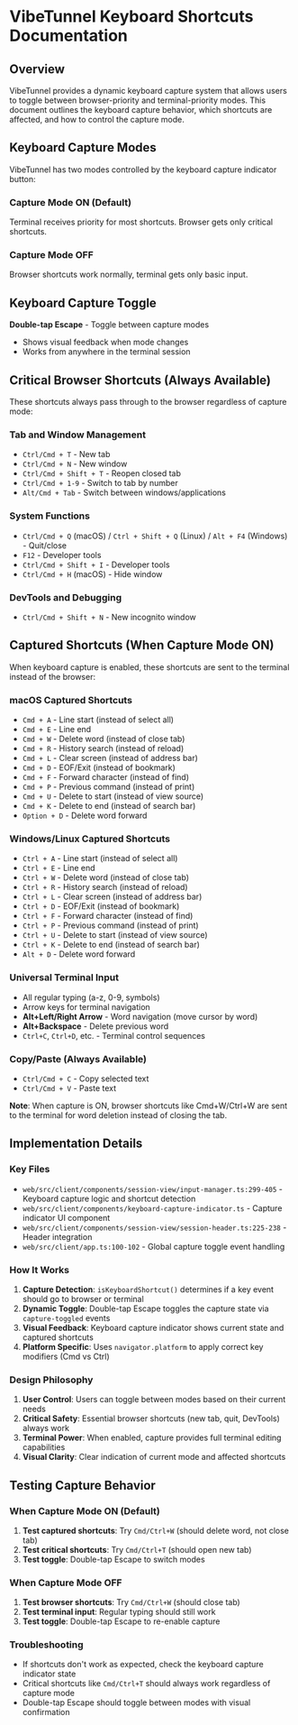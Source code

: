 # VibeTunnel Keyboard Shortcuts Documentation

## Overview

VibeTunnel provides a dynamic keyboard capture system that allows users to toggle between browser-priority and terminal-priority modes. This document outlines the keyboard capture behavior, which shortcuts are affected, and how to control the capture mode.

## Keyboard Capture Modes

VibeTunnel has two modes controlled by the keyboard capture indicator button:

### Capture Mode ON (Default)
Terminal receives priority for most shortcuts. Browser gets only critical shortcuts.

### Capture Mode OFF  
Browser shortcuts work normally, terminal gets only basic input.

## Keyboard Capture Toggle

**Double-tap Escape** - Toggle between capture modes
- Shows visual feedback when mode changes
- Works from anywhere in the terminal session

## Critical Browser Shortcuts (Always Available)

These shortcuts always pass through to the browser regardless of capture mode:

### Tab and Window Management
- `Ctrl/Cmd + T` - New tab
- `Ctrl/Cmd + N` - New window  
- `Ctrl/Cmd + Shift + T` - Reopen closed tab
- `Ctrl/Cmd + 1-9` - Switch to tab by number
- `Alt/Cmd + Tab` - Switch between windows/applications

### System Functions
- `Ctrl/Cmd + Q` (macOS) / `Ctrl + Shift + Q` (Linux) / `Alt + F4` (Windows) - Quit/close
- `F12` - Developer tools
- `Ctrl/Cmd + Shift + I` - Developer tools
- `Ctrl/Cmd + H` (macOS) - Hide window

### DevTools and Debugging
- `Ctrl/Cmd + Shift + N` - New incognito window

## Captured Shortcuts (When Capture Mode ON)

When keyboard capture is enabled, these shortcuts are sent to the terminal instead of the browser:

### macOS Captured Shortcuts
- `Cmd + A` - Line start (instead of select all)
- `Cmd + E` - Line end  
- `Cmd + W` - Delete word (instead of close tab)
- `Cmd + R` - History search (instead of reload)
- `Cmd + L` - Clear screen (instead of address bar)
- `Cmd + D` - EOF/Exit (instead of bookmark)
- `Cmd + F` - Forward character (instead of find)
- `Cmd + P` - Previous command (instead of print)
- `Cmd + U` - Delete to start (instead of view source)
- `Cmd + K` - Delete to end (instead of search bar)
- `Option + D` - Delete word forward

### Windows/Linux Captured Shortcuts
- `Ctrl + A` - Line start (instead of select all)
- `Ctrl + E` - Line end
- `Ctrl + W` - Delete word (instead of close tab)
- `Ctrl + R` - History search (instead of reload)
- `Ctrl + L` - Clear screen (instead of address bar)
- `Ctrl + D` - EOF/Exit (instead of bookmark)
- `Ctrl + F` - Forward character (instead of find)
- `Ctrl + P` - Previous command (instead of print)
- `Ctrl + U` - Delete to start (instead of view source)
- `Ctrl + K` - Delete to end (instead of search bar)
- `Alt + D` - Delete word forward

### Universal Terminal Input
- All regular typing (a-z, 0-9, symbols)
- Arrow keys for terminal navigation
- **Alt+Left/Right Arrow** - Word navigation (move cursor by word)
- **Alt+Backspace** - Delete previous word
- `Ctrl+C`, `Ctrl+D`, etc. - Terminal control sequences

### Copy/Paste (Always Available)
- `Ctrl/Cmd + C` - Copy selected text
- `Ctrl/Cmd + V` - Paste text

**Note**: When capture is ON, browser shortcuts like Cmd+W/Ctrl+W are sent to the terminal for word deletion instead of closing the tab.

## Implementation Details

### Key Files
- `web/src/client/components/session-view/input-manager.ts:299-405` - Keyboard capture logic and shortcut detection
- `web/src/client/components/keyboard-capture-indicator.ts` - Capture indicator UI component
- `web/src/client/components/session-view/session-header.ts:225-238` - Header integration
- `web/src/client/app.ts:100-102` - Global capture toggle event handling

### How It Works
1. **Capture Detection**: `isKeyboardShortcut()` determines if a key event should go to browser or terminal
2. **Dynamic Toggle**: Double-tap Escape toggles the capture state via `capture-toggled` events
3. **Visual Feedback**: Keyboard capture indicator shows current state and captured shortcuts
4. **Platform Specific**: Uses `navigator.platform` to apply correct key modifiers (Cmd vs Ctrl)

### Design Philosophy
1. **User Control**: Users can toggle between modes based on their current needs
2. **Critical Safety**: Essential browser shortcuts (new tab, quit, DevTools) always work
3. **Terminal Power**: When enabled, capture provides full terminal editing capabilities
4. **Visual Clarity**: Clear indication of current mode and affected shortcuts

## Testing Capture Behavior

### When Capture Mode ON (Default)
1. **Test captured shortcuts**: Try `Cmd/Ctrl+W` (should delete word, not close tab)
2. **Test critical shortcuts**: Try `Cmd/Ctrl+T` (should open new tab)
3. **Test toggle**: Double-tap Escape to switch modes

### When Capture Mode OFF
1. **Test browser shortcuts**: Try `Cmd/Ctrl+W` (should close tab)
2. **Test terminal input**: Regular typing should still work
3. **Test toggle**: Double-tap Escape to re-enable capture

### Troubleshooting
- If shortcuts don't work as expected, check the keyboard capture indicator state
- Critical shortcuts like `Cmd/Ctrl+T` should always work regardless of capture mode
- Double-tap Escape should toggle between modes with visual confirmation
